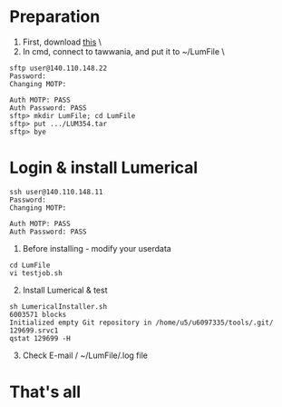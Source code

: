 # Preparation
1. First, download [this](https://drive.google.com/file/d/1XDkycp9DfaUTwRdZWeE8WMffhltzRYry/view?usp=sharing) \
2. In cmd, connect to tawwania, and put it to ~/LumFile \
```
sftp user@140.110.148.22
Password:
Changing MOTP:

Auth MOTP: PASS
Auth Password: PASS
sftp> mkdir LumFile; cd LumFile
sftp> put .../LUM354.tar 
sftp> bye
```

# Login & install Lumerical
```
ssh user@140.110.148.11
Password:
Changing MOTP:

Auth MOTP: PASS
Auth Password: PASS
```
1. Before installing - modify your userdata
```
cd LumFile
vi testjob.sh
```
2. Install Lumerical & test
```
sh LumericalInstaller.sh
6003571 blocks
Initialized empty Git repository in /home/u5/u6097335/tools/.git/
129699.srvc1
qstat 129699 -H
```
3. Check E-mail / ~/LumFile/.log file

# That's all
